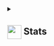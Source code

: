 <details>
  <summary><h2> <img align="center" src="https://github.com/AMS003010/AMS003010/blob/main/icons/stats.gif" width="32"/> Stats</h2></summary>
  <div align="center">
    ![](https://github-readme-stats.vercel.app/api?username=AMS003010&theme=tokyonight&hide_border=false&include_all_commits=true&count_private=false)<br/>
    ![](https://github-readme-streak-stats.herokuapp.com/?user=AMS003010&theme=tokyonight&hide_border=false)<br/>
    ![](https://github-readme-stats.vercel.app/api/top-langs/?username=AMS003010&theme=tokyonight&hide_border=false&include_all_commits=true&count_private=false&layout=compact)<br/>
    ![](https://github-readme-activity-graph.vercel.app/graph?username=AMS003010&theme=tokyo-night)
  </div>
</details>

